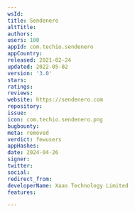 ```yaml
---
wsId: 
title: Sendenero
altTitle: 
authors: 
users: 100
appId: com.techio.sendenero
appCountry: 
released: 2021-02-24
updated: 2022-05-02
version: '3.0'
stars: 
ratings: 
reviews: 
website: https://sendenero.com
repository: 
issue: 
icon: com.techio.sendenero.png
bugbounty: 
meta: removed
verdict: fewusers
appHashes: 
date: 2024-04-26
signer: 
twitter: 
social: 
redirect_from: 
developerName: Xaas Technology Limited
features: 

---
```


